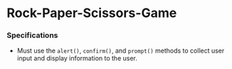 # Rock-Paper-Scissors-Game
### Specifications

* Must use the `alert()`, `confirm()`, and `prompt()` methods to collect user input and display information to the user.